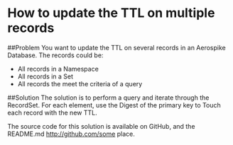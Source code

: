 # How to update the TTL on multiple records

##Problem
You want to update the TTL on several records in an Aerospike Database. The records could be:
- All records in a Namespace
- All records in a Set
- All records the meet the criteria of a query

##Solution
The solution is to perform a query and iterate through the RecordSet. For each element, use the Digest of the primary key to Touch each record with the new TTL.

The source code for this solution is available on GitHub, and the README.md 
http://github.com/some place. 

